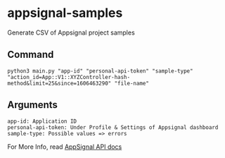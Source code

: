 # appsignal-samples

Generate CSV of Appsignal project samples

## Command
```
python3 main.py "app-id" "personal-api-token" "sample-type" "action_id=App::V1::XYZController-hash-method&limit=25&since=1606463290" "file-name"
```

## Arguments

```
app-id: Application ID
personal-api-token: Under Profile & Settings of Appsignal dashboard
sample-type: Possible values => errors
```

For More Info, read [AppSignal API docs](https://docs.appsignal.com/api/samples.html)